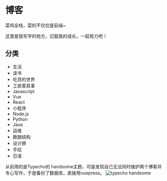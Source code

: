 # 博客

菜鸡全栈，菜的不仅仅是前端~

这里是我写字的地方，记载我的成长，一起努力吧！

## 分类
* 生活
* 读书
* 吃货的世界
* 工欲善其事
* Javascript
* Vue
* React
* 小程序
* Node.js
* Python
* Java
* 运维
* 数据结构
* 设计狮
* 手绘
* 日语

从前用的是Typecho的 handsome主题，可是发现自己无法同时维护两个博客并专心写作，于是备份了数据库，直接用vuepress。
![typecho handsome](https://huixiong.oss-cn-beijing.aliyuncs.com/blog/blog_2020-04-27_14-56-26.png)
